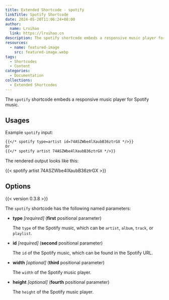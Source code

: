 ```yaml
---
title: Extended Shortcode - spotify
linkTitle: Spotify Shortcode
date: 2024-05-20T11:06:24+08:00
author:
  name: Lruihao
  link: https://lruihao.cn
description: The spotify shortcode embeds a responsive music player for Spotify music.
resources:
  - name: featured-image
    src: featured-image.webp
tags:
  - Shortcodes
  - Content
categories:
  - Documentation
collections:
  - Extended Shortcodes
---
```


The `spotify` shortcode embeds a responsive music player for Spotify music.

<!--more-->

## Usages

Example `spotify` input:

```markdown
{{</* spotify type=artist id=74ASZWbe4lXaubB36ztrGX */>}}
Or
{{</* spotify artist 74ASZWbe4lXaubB36ztrGX */>}}
```

The rendered output looks like this:

{{< spotify artist 74ASZWbe4lXaubB36ztrGX >}}

## Options

{{< version 0.3.8 >}}

The `spotify` shortcode has the following named parameters:

- **type** _[required]_ (**first** positional parameter)

    The `type` of the Spotify music, which can be `artist`, `album`, `track`, or `playlist`.

- **id** _[required]_ (**second** positional parameter)

    The `id` of the Spotify music, which can be found in the Spotify URL.

- **width** _[optional]_ (**third** positional parameter)

    The `width` of the Spotify music player.

- **height** _[optional]_ (**fourth** positional parameter)

    The `height` of the Spotify music player.
